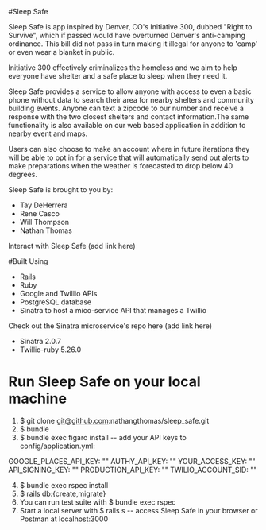 #Sleep Safe

Sleep Safe is app inspired by Denver, CO's Initiative 300, dubbed "Right to Survive", which if passed would have overturned Denver's anti-camping ordinance. This bill did not pass in turn making it illegal for anyone to 'camp' or even wear a blanket in public.

Initiative 300 effectively criminalizes the homeless and we aim to help everyone have shelter and a safe place to sleep when they need it.

Sleep Safe provides a service to allow anyone with access to even a basic phone without data to search their area for nearby shelters and community building events. Anyone can text a zipcode to our number and receive a response with the two closest shelters and contact information.The same functionality is also available on our web based application in addition to nearby event and maps.

Users can also choose to make an account where in future iterations they will be able to opt in for a service that will automatically send out alerts to make preparations when the weather is forecasted to drop below 40 degrees.  

Sleep Safe is brought to you by:
- Tay DeHerrera
- Rene Casco
- Will Thompson
- Nathan Thomas

Interact with Sleep Safe (add link here)

#Built Using
- Rails
- Ruby
- Google and Twillio APIs
- PostgreSQL database
- Sinatra to host a mico-service API that manages a Twillio

Check out the Sinatra microservice's repo here (add link here)

- Sinatra 2.0.7
- Twillio-ruby 5.26.0

# Run Sleep Safe on your local machine
1. $ git clone git@github.com:nathangthomas/sleep_safe.git
2. $ bundle
3. $ bundle exec figaro install -- add your API keys to config/application.yml:

GOOGLE_PLACES_API_KEY: "<your Google Places API key>"
AUTHY_API_KEY: "<your Authy API key>"
YOUR_ACCESS_KEY: "<your access key>"
API_SIGNING_KEY: "<your API signing key>"
PRODUCTION_API_KEY: "<your production API key>"
TWILIO_ACCOUNT_SID: "<your Twillio Account SID>"

4. $ bundle exec rspec install
5. $ rails db:{create,migrate}
6. You can run test suite with $ bundle exec rspec
7. Start a local server with $ rails s -- access Sleep Safe in your browser or Postman at localhost:3000
